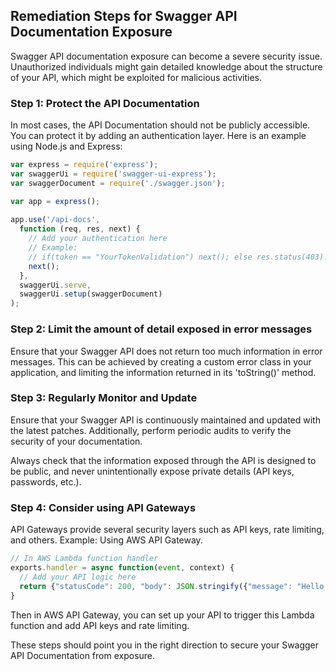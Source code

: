 

## Remediation Steps for Swagger API Documentation Exposure
Swagger API documentation exposure can become a severe security issue. Unauthorized individuals might gain detailed knowledge about the structure of your API, which might be exploited for malicious activities.

### Step 1: Protect the API Documentation
In most cases, the API Documentation should not be publicly accessible. You can protect it by adding an authentication layer.
Here is an example using Node.js and Express:

```javascript
var express = require('express');
var swaggerUi = require('swagger-ui-express');
var swaggerDocument = require('./swagger.json');

var app = express();
 
app.use('/api-docs', 
  function (req, res, next) {
    // Add your authentication here
    // Example: 
    // if(token == "YourTokenValidation") next(); else res.status(403).send('Forbidden');
    next();
  },
  swaggerUi.serve, 
  swaggerUi.setup(swaggerDocument)
);
```

### Step 2: Limit the amount of detail exposed in error messages
Ensure that your Swagger API does not return too much information in error messages. This can be achieved by creating a custom error class in your application, and limiting the information returned in its 'toString()' method.

### Step 3: Regularly Monitor and Update
Ensure that your Swagger API is continuously maintained and updated with the latest patches. Additionally, perform periodic audits to verify the security of your documentation.

Always check that the information exposed through the API is designed to be public, and never unintentionally expose private details (API keys, passwords, etc.).

### Step 4: Consider using API Gateways

API Gateways provide several security layers such as API keys, rate limiting, and others. Example: Using AWS API Gateway.

```javascript
// In AWS Lambda function handler
exports.handler = async function(event, context) {
  // Add your API logic here
  return {"statusCode": 200, "body": JSON.stringify({"message": "Hello World"})};
}
```
Then in AWS API Gateway, you can set up your API to trigger this Lambda function and add API keys and rate limiting.

These steps should point you in the right direction to secure your Swagger API Documentation from exposure.